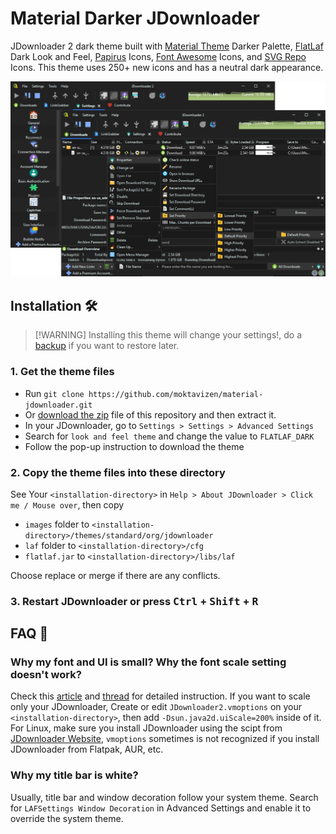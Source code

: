 # Material Darker JDownloader

JDownloader 2 dark theme built with [Material
Theme](https://github.com/material-theme/vsc-material-theme) Darker Palette,
[FlatLaf](https://github.com/JFormDesigner/FlatLaf) Dark Look and Feel,
[Papirus](https://github.com/PapirusDevelopmentTeam/papirus-icon-theme) Icons,
[Font Awesome](https://fontawesome.com/) Icons, and [SVG
Repo](https://www.svgrepo.com/) Icons. This theme uses 250+ new icons and has a
neutral dark appearance.

![theme preview](assets/theme-preview.png)

## Installation 🛠️

> [!WARNING] Installing this theme will change your settings!, do a
> [backup](https://support.jdownloader.org/en/knowledgebase/article/backup-restore-configuration)
> if you want to restore later.

### 1. Get the theme files

- Run `git clone https://github.com/moktavizen/material-jdownloader.git`
- Or [download the
  zip](https://github.com/moktavizen/material-darker-jdownloader/archive/master.zip)
  file of this repository and then extract it.
- In your JDownloader, go to `Settings > Settings > Advanced Settings`
- Search for `look and feel theme` and change the value to `FLATLAF_DARK`
- Follow the pop-up instruction to download the theme

### 2. Copy the theme files into these directory

See Your `<installation-directory>` in `Help > About JDownloader > Click me /
Mouse over`, then copy

- `images` folder to `<installation-directory>/themes/standard/org/jdownloader`
- `laf` folder to `<installation-directory>/cfg`
- `flatlaf.jar` to `<installation-directory>/libs/laf`

Choose replace or merge if there are any conflicts.

### 3. Restart JDownloader or press <kbd>Ctrl</kbd> + <kbd>Shift</kbd> + <kbd>R</kbd>

## FAQ 📑

### Why my font and UI is small? Why the font scale setting doesn't work?

Check this
[article](https://support.jdownloader.org/en/knowledgebase/article/high-dpi-support)
and [thread](https://board.jdownloader.orgq/showthread.php?p=532602#post532602)
for detailed instruction. If you want to scale only your JDownloader, Create or
edit `JDownloader2.vmoptions` on your `<installation-directory>`, then add
`-Dsun.java2d.uiScale=200%` inside of it. For Linux, make sure you install
JDownloader using the scipt from [JDownloader
Website](https://jdownloader.org/download/index), `vmoptions` sometimes is not
recognized if you install JDownloader from Flatpak, AUR, etc.

### Why my title bar is white?

Usually, title bar and window decoration follow your system theme. Search for
`LAFSettings Window Decoration` in Advanced Settings and enable it to override
the system theme.
